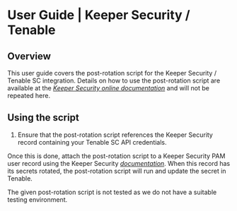 # User Guide | Keeper Security / Tenable 

## Overview

This user guide covers the post-rotation script for the Keeper Security / Tenable SC  integration. Details on how to use the post-rotation script are available at the [_Keeper Security online documentation_](https://docs.keeper.io/en/v/secrets-manager/secrets-manager/password-rotation/post-rotation-scripts) and will not be repeated here.

## Using the script

1. Ensure that the post-rotation script references the Keeper Security record containing your Tenable SC API credentials.

Once this is done, attach the post-rotation script to a Keeper Security PAM user record using the Keeper Security [_documentation_](https://docs.keeper.io/en/v/secrets-manager/secrets-manager/password-rotation/post-rotation-scripts). When this record has its secrets rotated, the post-rotation script will run and update the secret in Tenable.

The given post-rotation script is not tested as we do not have a suitable testing environment.